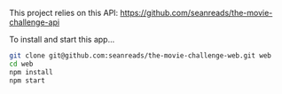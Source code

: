 This project relies on this API: https://github.com/seanreads/the-movie-challenge-api

To install and start this app...

```sh
git clone git@github.com:seanreads/the-movie-challenge-web.git web
cd web
npm install
npm start
```
